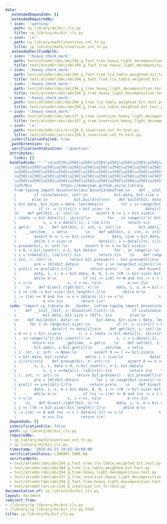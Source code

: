 ```yaml
---
data:
  _extendedDependsOn: []
  _extendedRequiredBy:
  - icon: ':warning:'
    path: cp_library/ds/bir_cls.py
    title: cp_library/ds/bir_cls.py
  - icon: ':x:'
    path: cp_library/math/inversion_cnt_fn.py
    title: cp_library/math/inversion_cnt_fn.py
  _extendedVerifiedWith:
  - icon: ':heavy_check_mark:'
    path: test/atcoder/abc/abc294_g_fast_tree_heavy_light_decomposition.test.py
    title: test/atcoder/abc/abc294_g_fast_tree_heavy_light_decomposition.test.py
  - icon: ':heavy_check_mark:'
    path: test/atcoder/abc/abc294_g_fast_tree_lca_table_weighted_bit.test.py
    title: test/atcoder/abc/abc294_g_fast_tree_lca_table_weighted_bit.test.py
  - icon: ':heavy_check_mark:'
    path: test/atcoder/abc/abc294_g_tree_heavy_light_decomposition.test.py
    title: test/atcoder/abc/abc294_g_tree_heavy_light_decomposition.test.py
  - icon: ':heavy_check_mark:'
    path: test/atcoder/abc/abc294_g_tree_lca_table_weighted_bit.test.py
    title: test/atcoder/abc/abc294_g_tree_lca_table_weighted_bit.test.py
  - icon: ':heavy_check_mark:'
    path: test/atcoder/abc/abc337_g_tree_inversion_heavy_light_decomposition.test.py
    title: test/atcoder/abc/abc337_g_tree_inversion_heavy_light_decomposition.test.py
  - icon: ':x:'
    path: test/atcoder/arc/arc136_b_inversion_cnt_fn.test.py
    title: test/atcoder/arc/arc136_b_inversion_cnt_fn.test.py
  _isVerificationFailed: true
  _pathExtension: py
  _verificationStatusIcon: ':question:'
  attributes:
    links: []
  bundledCode: "'''\n\u257A\u2501\u2501\u2501\u2501\u2501\u2501\u2501\u2501\u2501\u2501\
    \u2501\u2501\u2501\u2501\u2501\u2501\u2501\u2501\u2501\u2501\u2501\u2501\u2501\
    \u2501\u2501\u2501\u2501\u2501\u2501\u2501\u2501\u2501\u2501\u2501\u2501\u2501\
    \u2501\u2501\u2501\u2501\u2501\u2501\u2501\u2501\u2501\u2501\u2501\u2501\u2501\
    \u2501\u2501\u2501\u2501\u2501\u2501\u2501\u2501\u2501\u2501\u2501\u2501\u2501\
    \u2578\n             https://kobejean.github.io/cp-library               \n'''\n\
    from typing import Union\n\nclass BinaryIndexTree:\n    def __init__(bit, v: Union[int,list]):\n\
    \        if isinstance(v, int):\n            bit.data, bit.size = [0]*v, v\n \
    \       else:\n            bit.build(v)\n\n    def build(bit, data):\n       \
    \ bit.data, bit.size = data, len(data)\n        for i in range(bit.size):\n  \
    \          if (r := i|(i+1)) < bit.size: \n                data[r] += data[i]\n\
    \n    def get(bit, i: int):\n        assert 0 <= i < bit.size\n        s, z =\
    \ (data := bit.data)[i], i&(i+1)\n        for _ in range((i^z).bit_count()):\n\
    \            s, i = s-data[i-1], i-(i&-i)\n        return s\n    __getitem__ =\
    \ get\n    \n    def set(bit, i: int, x: int):\n        bit.add(i, x-bit.get(i))\n\
    \    __setitem__ = set\n        \n    def add(bit, i: int, x: int) -> None:\n\
    \        assert 0 <= i <= bit.size\n        data, size = bit.data, bit.size\n\
    \        while i < size:\n            data[i], i = data[i]+x, i|(i+1)\n\n    def\
    \ presum(bit, n: int):\n        assert 0 <= n <= bit.size\n        s, z, i, data\
    \ = 0, n.bit_count(), n-1, bit.data\n        for _ in range(z):\n            s,\
    \ i = s+data[i], (i&(i+1))-1\n        return s\n    \n    def range_sum(bit, l:\
    \ int, r: int):\n        return bit.presum(r) - bit.presum(l)\n\n    def prelist(bit):\n\
    \        pre = [0]+bit.data\n        for i in range(bit.size+1):\n           \
    \ pre[i] += pre[i&(i-1)]\n        return pre\n    \n    def bisect_left(bit, v):\n\
    \        data, i, s, m = bit.data, 0, 0, 1 << ((N := bit.size).bit_length()-1)\n\
    \        while m:\n            if (ni := i|m) <= N and (ns := s + data[ni-1])\
    \ < v:\n                s, i = ns, ni\n            m >>= 1\n        return i\n\
    \    \n    def bisect_right(bit, v):\n        data, i, s, m = bit.data, 0, 0,\
    \ 1 << ((N := bit.size).bit_length()-1)\n        while m:\n            if (ni\
    \ := i|m) <= N and (ns := s + data[ni-1]) <= v:\n                s, i = ns, ni\n\
    \            m >>= 1\n        return i\n"
  code: "import cp_library.ds.__header__\nfrom typing import Union\n\nclass BinaryIndexTree:\n\
    \    def __init__(bit, v: Union[int,list]):\n        if isinstance(v, int):\n\
    \            bit.data, bit.size = [0]*v, v\n        else:\n            bit.build(v)\n\
    \n    def build(bit, data):\n        bit.data, bit.size = data, len(data)\n  \
    \      for i in range(bit.size):\n            if (r := i|(i+1)) < bit.size: \n\
    \                data[r] += data[i]\n\n    def get(bit, i: int):\n        assert\
    \ 0 <= i < bit.size\n        s, z = (data := bit.data)[i], i&(i+1)\n        for\
    \ _ in range((i^z).bit_count()):\n            s, i = s-data[i-1], i-(i&-i)\n \
    \       return s\n    __getitem__ = get\n    \n    def set(bit, i: int, x: int):\n\
    \        bit.add(i, x-bit.get(i))\n    __setitem__ = set\n        \n    def add(bit,\
    \ i: int, x: int) -> None:\n        assert 0 <= i <= bit.size\n        data, size\
    \ = bit.data, bit.size\n        while i < size:\n            data[i], i = data[i]+x,\
    \ i|(i+1)\n\n    def presum(bit, n: int):\n        assert 0 <= n <= bit.size\n\
    \        s, z, i, data = 0, n.bit_count(), n-1, bit.data\n        for _ in range(z):\n\
    \            s, i = s+data[i], (i&(i+1))-1\n        return s\n    \n    def range_sum(bit,\
    \ l: int, r: int):\n        return bit.presum(r) - bit.presum(l)\n\n    def prelist(bit):\n\
    \        pre = [0]+bit.data\n        for i in range(bit.size+1):\n           \
    \ pre[i] += pre[i&(i-1)]\n        return pre\n    \n    def bisect_left(bit, v):\n\
    \        data, i, s, m = bit.data, 0, 0, 1 << ((N := bit.size).bit_length()-1)\n\
    \        while m:\n            if (ni := i|m) <= N and (ns := s + data[ni-1])\
    \ < v:\n                s, i = ns, ni\n            m >>= 1\n        return i\n\
    \    \n    def bisect_right(bit, v):\n        data, i, s, m = bit.data, 0, 0,\
    \ 1 << ((N := bit.size).bit_length()-1)\n        while m:\n            if (ni\
    \ := i|m) <= N and (ns := s + data[ni-1]) <= v:\n                s, i = ns, ni\n\
    \            m >>= 1\n        return i\n"
  dependsOn: []
  isVerificationFile: false
  path: cp_library/ds/bit_cls.py
  requiredBy:
  - cp_library/math/inversion_cnt_fn.py
  - cp_library/ds/bir_cls.py
  timestamp: '2025-01-21 19:55:16+09:00'
  verificationStatus: LIBRARY_SOME_WA
  verifiedWith:
  - test/atcoder/abc/abc294_g_fast_tree_lca_table_weighted_bit.test.py
  - test/atcoder/abc/abc294_g_tree_lca_table_weighted_bit.test.py
  - test/atcoder/abc/abc294_g_tree_heavy_light_decomposition.test.py
  - test/atcoder/abc/abc337_g_tree_inversion_heavy_light_decomposition.test.py
  - test/atcoder/abc/abc294_g_fast_tree_heavy_light_decomposition.test.py
  - test/atcoder/arc/arc136_b_inversion_cnt_fn.test.py
documentation_of: cp_library/ds/bit_cls.py
layout: document
redirect_from:
- /library/cp_library/ds/bit_cls.py
- /library/cp_library/ds/bit_cls.py.html
title: cp_library/ds/bit_cls.py
---
```

